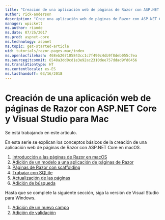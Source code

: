 ```yaml
---
title: "Creación de una aplicación web de páginas de Razor con ASP.NET Core en macOS"
author: rick-anderson
description: "Cree una aplicación web de páginas de Razor con ASP.NET Core y EF Core."
manager: wpickett
ms.author: riande
ms.date: 07/26/2017
ms.prod: aspnet-core
ms.technology: aspnet
ms.topic: get-started-article
uid: tutorials/razor-pages-mac/index
ms.openlocfilehash: 468eb267105843cc1c7f490c4db9f8deb055c7ea
ms.sourcegitcommit: 6548a3dd0cd1e3e92ac2310dee757ddad9fd6456
ms.translationtype: HT
ms.contentlocale: es-ES
ms.lasthandoff: 03/16/2018
---
```

# <a name="create-a-razor-pages-web-app-with-aspnet-core-and-visual-studio-for-mac"></a>Creación de una aplicación web de páginas de Razor con ASP.NET Core y Visual Studio para Mac

Se está trabajando en este artículo.

En esta serie se explican los conceptos básicos de la creación de una aplicación web de páginas de Razor con ASP.NET Core en macOS.

1. [Introducción a las páginas de Razor en macOS](xref:tutorials/razor-pages-mac/razor-pages-start)
1. [Adición de un modelo a una aplicación de páginas de Razor](xref:tutorials/razor-pages-mac/model)
1. [Páginas de Razor con scaffolding](xref:tutorials/razor-pages-mac/page)
1. [Trabajar con SQLite](xref:tutorials/razor-pages-mac/sql)
1. [Actualización de las páginas](xref:tutorials/razor-pages-mac/da1)
1. [Adición de búsqueda](xref:tutorials/razor-pages-mac/search)

Hasta que se complete la siguiente sección, siga la versión de Visual Studio para Windows.

1. [Adición de un nuevo campo](xref:tutorials/razor-pages/new-field)
1. [Adición de validación](xref:tutorials/razor-pages/validation)
